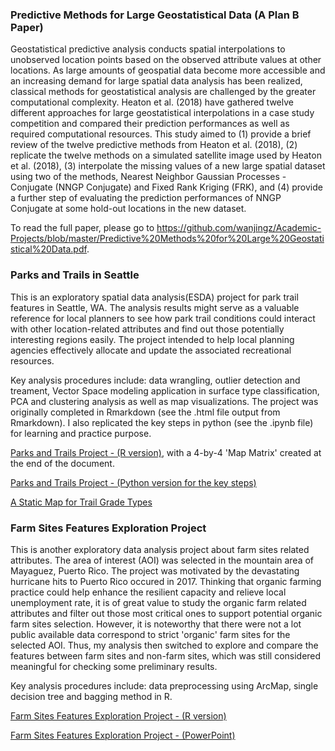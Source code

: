 ### Predictive Methods for Large Geostatistical Data (A Plan B Paper)

Geostatistical predictive analysis conducts spatial interpolations to unobserved location points based on the observed attribute values at other locations. As large amounts of geospatial data become more accessible and an increasing demand for large spatial data analysis has been realized, classical methods for geostatistical analysis are challenged by the greater computational complexity. Heaton et al.
(2018) have gathered twelve different approaches for large geostatistical interpolations in a case study competition and compared their prediction performances as well as required computational resources. This study aimed to (1) provide a brief review of the twelve predictive methods from Heaton et al. (2018), (2) replicate the twelve methods on a simulated satellite image used by Heaton et al. (2018), (3) interpolate the missing values of a new large spatial dataset using two of the methods, Nearest Neighbor Gaussian Processes - Conjugate (NNGP Conjugate) and Fixed Rank Kriging (FRK), and (4) provide a further step of evaluating the prediction performances of NNGP Conjugate at some hold-out locations in the new dataset.

To read the full paper, please go to https://github.com/wanjingz/Academic-Projects/blob/master/Predictive%20Methods%20for%20Large%20Geostatistical%20Data.pdf.


### Parks and Trails in Seattle

This is an exploratory spatial data analysis(ESDA) project for park trail features in Seattle, WA. The analysis results might serve as a valuable reference for local planners to see how park trail conditions could interact with other location-related attributes and find out those potentially interesting regions easily. The project intended to help local planning agencies effectively allocate and update the associated recreational resources.

Key analysis procedures include: data wrangling, outlier detection and treament, Vector Space modeling application in surface type classification, PCA and clustering analysis as well as map visualizations. The project was originally completed in Rmarkdown (see the .html file output from Rmarkdown). I also replicated the key steps in python (see the .ipynb file) for learning and practice purpose. 


[Parks and Trails Project - (R version)](http://htmlpreview.github.io/?https://github.com/wanjingz/Academic-Projects/blob/master/Parks%20and%20Trails/Project2_Jingzhe_Wang.html), with a 4-by-4 'Map Matrix' created at the end of the document.

[Parks and Trails Project - (Python version for the key steps)](https://github.com/wanjingz/Academic-Projects/blob/master/Parks%20and%20Trails/Park%20Trail%20Project%20in%20Python.ipynb)

[A Static Map for Trail Grade Types](https://github.com/wanjingz/Academic-Projects/blob/master/Parks%20and%20Trails/Seattle%20Parks%20and%20Trails%20Static%20Map.pdf)

### Farm Sites Features Exploration Project

This is another exploratory data analysis project about farm sites related attributes. The area of interest (AOI) was selected in the mountain area of Mayaguez, Puerto Rico. The project was motivated by the devastating hurricane hits to Puerto Rico occured in 2017. Thinking that organic farming practice could help enhance the resilient capacity and relieve local unemployment rate, it is of great value to study the organic farm related attributes and filter out those most critical ones to support potential organic farm sites selection. However, it is noteworthy that there were not a lot public available data correspond to strict 'organic' farm sites for the selected AOI. Thus, my analysis then switched to explore and compare the features between farm sites and non-farm sites, which was still considered meaningful for checking some preliminary results.

Key analysis procedures include: data preprocessing using ArcMap, single decision tree and bagging method in R.

[Farm Sites Features Exploration Project - (R version)](https://github.com/wanjingz/Academic-Projects/blob/master/Farm%20Sites%20Features%20Exploration/farm_sites_attributes_project.pdf)

[Farm Sites Features Exploration Project - (PowerPoint)](https://github.com/wanjingz/Academic-Projects/blob/master/Farm%20Sites%20Features%20Exploration/farm_sites_attributes_ppt.pdf)
